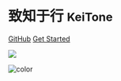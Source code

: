 <!--
 * @Author: your name
 * @Date: 2020-10-31 18:10:02
 * @LastEditTime: 2020-10-31 21:26:29
 * @LastEditors: Please set LastEditors
 * @Description: In User Settings Edit
 * @FilePath: /Blogs/_coverpage.md
-->
<!-- _coverpage.md -->

# 致知于行 <small>KeiTone</small>

[GitHub](https://github.com/docsifyjs/docsify/)
[Get Started](/)

<!-- 背景图片 -->
![](_media/bg.png)

<!-- 背景色 -->

![color](#f0f0f0)